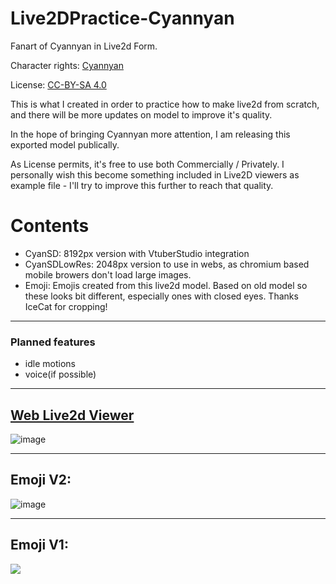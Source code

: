 # Live2DPractice-Cyannyan

Fanart of Cyannyan in Live2d Form.

Character rights: [Cyannyan](https://twitter.com/CyanNyan6)

License: [CC-BY-SA 4.0](https://creativecommons.org/licenses/by-sa/4.0/deed.en)

This is what I created in order to practice how to make live2d from scratch, and there will be more updates on model to improve it's quality.

In the hope of bringing Cyannyan more attention, I am releasing this exported model publically.

As License permits, it's free to use both Commercially / Privately. I personally wish this become something included in Live2D viewers as example file - I'll try to improve this further to reach that quality. 

# Contents

- CyanSD: 8192px version with VtuberStudio integration
- CyanSDLowRes: 2048px version to use in webs, as chromium based mobile browers don't load large images.
- Emoji: Emojis created from this live2d model. Based on old model so these looks bit different, especially ones with closed eyes. Thanks IceCat for cropping!

---

### Planned features

- idle motions
- voice(if possible)

---

## [Web Live2d Viewer](https://jupiterbjy.github.io/SimpleLive2dViewer/?https://cdn.jsdelivr.net/gh/jupiterbjy/Live2DPractice-Cyannyan/CyanSDLowRes/CyanSD.model3.json)

![image](https://github.com/jupiterbjy/Live2DPractice-Cyannyan/assets/26041217/af78f88d-6f3d-4620-b21d-230b1f37e83a)


---

## Emoji V2:
![image](/Emoji/v2/1701538668_merged_16.png)

---

## Emoji V1:
![](/Emoji/v1/1683296479_merged_16.png)
